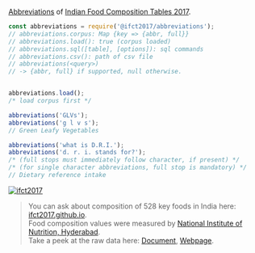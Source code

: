 [Abbreviations] of [Indian Food Composition Tables 2017].

```javascript
const abbreviations = require('@ifct2017/abbreviations');
// abbreviations.corpus: Map {key => {abbr, full}}
// abbreviations.load(): true (corpus loaded)
// abbreviations.sql([table], [options]): sql commands
// abbreviations.csv(): path of csv file
// abbreviations(<query>)
// -> {abbr, full} if supported, null otherwise.


abbreviations.load();
/* load corpus first */

abbreviations('GLVs');
abbreviations('g l v s');
// Green Leafy Vegetables

abbreviations('what is D.R.I.');
abbreviations('d. r. i. stands for?');
/* (full stops must immediately follow character, if present) */
/* (for single character abbreviations, full stop is mandatory) */
// Dietary reference intake
```


[![ifct2017](http://ifct2017.com/ifct_2017.jpg)](https://www.npmjs.com/package/ifct2017)
> You can ask about composition of 528 key foods in India here: [ifct2017.github.io].<br>
> Food composition values were measured by [National Institute of Nutrition, Hyderabad].<br>
> Take a peek at the raw data here: [Document], [Webpage].

[Indian Food Composition Tables 2017]: http://ifct2017.com/
[Abbreviations]: https://github.com/ifct2017/abbreviations/blob/master/index.csv
[ifct2017.github.io]: https://ifct2017.github.io
[National Institute of Nutrition, Hyderabad]: https://www.nin.res.in/
[Document]: https://docs.google.com/spreadsheets/d/1ZTzOOj827HhsUWhdISh1lOJsOh-dvh3ORbAPs9XHI1Q/edit?usp=sharing
[Webpage]: https://docs.google.com/spreadsheets/d/e/2PACX-1vSPLlUvSc4OuO8cHl7kBntXJvolVWxklwZrbyNX0YfOaMMQpAi6iwf47If6wE1UyCTiBHUcx-UwLdb9/pubhtml
